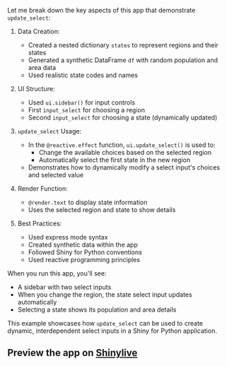 Let me break down the key aspects of this app that demonstrate `update_select`:

1. Data Creation:
   - Created a nested dictionary `states` to represent regions and their states
   - Generated a synthetic DataFrame `df` with random population and area data
   - Used realistic state codes and names

2. UI Structure:
   - Used `ui.sidebar()` for input controls
   - First `input_select` for choosing a region
   - Second `input_select` for choosing a state (dynamically updated)

3. `update_select` Usage:
   - In the `@reactive.effect` function, `ui.update_select()` is used to:
     - Change the available choices based on the selected region
     - Automatically select the first state in the new region
   - Demonstrates how to dynamically modify a select input's choices and selected value

4. Render Function:
   - `@render.text` to display state information
   - Uses the selected region and state to show details

5. Best Practices:
   - Used express mode syntax
   - Created synthetic data within the app
   - Followed Shiny for Python conventions
   - Used reactive programming principles

When you run this app, you'll see:
- A sidebar with two select inputs
- When you change the region, the state select input updates automatically
- Selecting a state shows its population and area details

This example showcases how `update_select` can be used to create dynamic, interdependent select inputs in a Shiny for Python application.
## Preview the app on [Shinylive](https://shinylive.io/py/app/#h=0&code=NobwRAdghgtgpmAXAAjFADugdOgnmAGlQGMB7CAFzkqVQEsZ1SAnC5ZqCAE1JgB0IDJq2TpOXKAGdkU0VwEAzZr2SSAFnQi5kQlm2ZwoxCnQBucRcpiqNWrHAAe6A5Om6Rm9AFcKRL3SIDbjhmAQEAYmQAYQMoKlVcSjU4E2JkCQooAUlMqmkAXmQQAWRS5D4wAFEpNijSGoqUYogy1vKwADkATUb2jrgAd2QulgBrCqISttKKjoApXtnB5DmQyThcCfKW6faogBVFsDqICDhjOmIfCqnSgF8CW-aAdTgc6Pqc3ubdl4BBI7PKS2ADmFHIWyerQqAHkAEpHGEGEEQwjbX4VKIA2iYqAAGzoChYgiyYCeDyeFQAsnQuAM3hRvlCytSOkcaac3qRMpCdtMKs8AJKAuiSMgQSSaXkYsCC7EoCqC0gDUnkgR3MIQSIxQzxKDIAAicSgADEOPBkODVAwvHi4nBVLwHVAuFw6CZyPj0saBFwFMhCuguFgjZkzbA4AAKH5lADkOXtAH0yFw4LGUAScpHJF4YJHgJmKJHkXRyFhRhtJJGAJTV5BE5jsOAg0stTTIYAJvLAUYAXXrLGQox0LS7b17vaIwF7tcefOQsaY3jtHog6Y7HG4vCwm7dlEjAFYAAwnk9EACMp6vdYbyETI-YnBBUYAnNXJ09Y1BYonJABHRMYDoPE3nXYBd23XdNCLY8z2QABmK8jxvQd73bTdn0jN9e3VatNUiAAFKBn2QUh0FXSQBH8HBiLgRMyIoKsTAoED8gqABlXIHXYuAQIuchDTgGBSC2BRgLtAAjVj9mYLw4DwiAImQdjaTgCTv2QAZ3TUEdvDYcUKGUPFKIgLSKB06jJVTdTmBrRAnkiE06GYd51j4thPB8AdGxLCF52ozyKF-XjziLZkZjAXzFLRcK9jUUhSHWGRkDhZtW2lXZC2zLjJHLSsa2rSZ51aNzQrgLg2KqGoPgaMl5wU6F50iHjxS4VQQuMXSvNvMdkEjLS8TxZAJIdLhElgS58TxbQvCDe0uAasoAogPTgvcyMKjHSFjnixLnWUritmnBSlKpKB2wM6g2G-QwBDMiy6CwYhvy4Oynmo57mC4RNkhdEINrATj7UEzJgMosBFpmecAAEglTZgsCoBxGXnVN-THRNNCJN7irKSJUr-fwDGG7kdKimRuFULjLVIYaHVK4xytiwlkAgbkuooHc0vIGtSMbNmPJWnwsDHHHflaAwKC8ZgWgqAiQKkemOuupsWwE8QqftG5cah35HM0NrzKV9zys1+JU1B4zYoxlMHUKQKRa4mtra4xNoAtQox0kYAHaimte07V3bZwnX0V2SIAHEUlEMjbTiVsKbam79SUFRQ1Nc0LFDjGMn1Qo-WAAv4yD0hU1jft8k9kvU17LBgNIYhgCPEOMVDyXpZaBQbjJOrfiBqgmgx924DuPqQBt0uR8htoCNjldW0H13c+ARc5-j8hy8QAgNVDv5YkXpNl6-H9-0A4DQN7LfR--ZAgJAkyZW7-CUsMC5zGQOAFAUUKaeQWaMnptTBmq5hqKzagJKKAhYavxMOYewX9Qq+k-neMWeNkBRzYEbZAVxmBBBYtoYBptIHznJvbIWnM-bTwcsgAAqnNeIWDerAI5ppbSZs3j1isJaZI7UTZtWIa0ai-8kzAI2qHTah0Yqh2IPFS4bx8hZS9uBbmEBa4VlwFWWc1tlblQUaKIsSiopqPyrWJu-ZkCRANJ-KAtpMG0zEi5NgvV0IqKeNWMADwiiQAjLQSKcBCbOSEldXKFBkZojAJdGgKA6owDiOgPE3ICQSQEBAXMeABBiG4FITU4sygeN7EAA)

